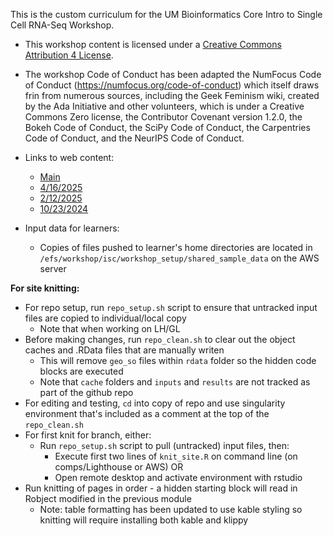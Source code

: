 This is the custom curriculum for the UM Bioinformatics Core Intro to Single Cell RNA-Seq Workshop.

* This workshop content is licensed under a [Creative Commons Attribution 4 License](https://creativecommons.org/licenses/by/4.0/).

* The workshop Code of Conduct has been adapted the NumFocus Code of Conduct (https://numfocus.org/code-of-conduct) which itself draws frin from numerous sources, including the Geek Feminism wiki, created by the Ada Initiative and other volunteers, which is under a Creative Commons Zero license, the Contributor Covenant version 1.2.0, the Bokeh Code of Conduct, the SciPy Code of Conduct, the Carpentries Code of Conduct, and the NeurIPS Code of Conduct.

* Links to web content:
  
  - [Main](https://umich-brcf-bioinf.github.io/workshop-intro-single-cell/main/html/)
  - [4/16/2025](https://umich-brcf-bioinf.github.io/workshop-intro-single-cell/2025-04-16/html/)
  - [2/12/2025](https://umich-brcf-bioinf.github.io/workshop-intro-single-cell/2025-02-12/html/)
  - [10/23/2024](https://umich-brcf-bioinf.github.io/workshop-intro-single-cell/2024-10-23/html/)

* Input data for learners:
   - Copies of files pushed to learner's home directories are located in `/efs/workshop/isc/workshop_setup/shared_sample_data` on the AWS server

__For site knitting:__

* For repo setup, run `repo_setup.sh` script to ensure that untracked input files are copied to individual/local copy
	* Note that when working on LH/GL
* Before making changes, run `repo_clean.sh` to clear out the object caches and .RData files that are manually writen
	* This will remove `geo_so` files within `rdata` folder so the hidden code blocks are executed
	* Note that `cache` folders and `inputs` and `results` are not tracked as part of the github repo
* For editing and testing, `cd` into copy of repo and use singularity environment that's included as a comment at the top of the `repo_clean.sh`
* For first knit for branch, either:
	* Run `repo_setup.sh` script to pull (untracked) input files, then:
		* Execute first two lines of `knit_site.R` on command line (on comps/Lighthouse or AWS) OR
		* Open remote desktop and activate environment with rstudio 
* Run knitting of pages in order - a hidden starting block will read in Robject modified in the previous module
	* Note: table formatting has been updated to use kable styling so knitting will require installing both kable and klippy
